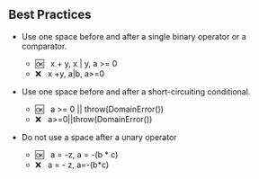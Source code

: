 ## Best Practices

- Use one space before and after a single binary operator or a comparator.
  - :ok:&nbsp;&nbsp; x + y, x | y, a >= 0
  - :x:&nbsp;&nbsp;  x +y, a|b, a>=0

- Use one space before and after a short-circuiting conditional.
  - :ok:&nbsp;&nbsp; a >= 0 || throw(DomainError())
  - :x:&nbsp;&nbsp;  a>=0||throw(DomainError())
  
- Do not use a space after a unary operator
  - :ok:&nbsp;&nbsp; a = -z, a = -(b * c)
  - :x:&nbsp;&nbsp;  a = - z, a=-(b*c)
  
 
